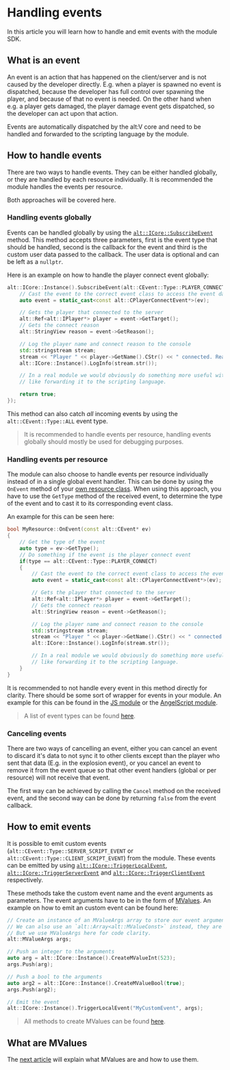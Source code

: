 # Handling events

In this article you will learn how to handle and emit events with the module SDK.

## What is an event

An event is an action that has happened on the client/server and is not caused by the developer directly.
E.g. when a player is spawned no event is dispatched, because the developer has full control over spawning the player, and because of that
no event is needed. On the other hand when e.g. a player gets damaged, the player damage event gets dispatched, so the developer can act
upon that action.

Events are automatically dispatched by the alt:V core and need to be handled and forwarded to the scripting language by the module.

## How to handle events

There are two ways to handle events. They can be either handled globally, or they are handled by each resource individually.
It is recommended the module handles the events per resource.

Both approaches will be covered here.

### Handling events globally

Events can be handled globally by using the [`alt::ICore::SubscribeEvent`](https://github.com/altmp/cpp-sdk/blob/master/ICore.h#L85) method.
This method accepts three parameters, first is the event type that should be handled, second is the callback for the event
and third is the custom user data passed to the callback. The user data is optional and can be left as a `nullptr`.

Here is an example on how to handle the player connect event globally:
```c++
alt::ICore::Instance().SubscribeEvent(alt::CEvent::Type::PLAYER_CONNECT, [](const alt::CEvent* ev, void* userData) {
    // Cast the event to the correct event class to access the event data
    auto event = static_cast<const alt::CPlayerConnectEvent*>(ev);

    // Gets the player that connected to the server
    alt::Ref<alt::IPlayer*> player = event->GetTarget();
    // Gets the connect reason
    alt::StringView reason = event->GetReason();

    // Log the player name and connect reason to the console
    std::stringstream stream;
    stream << "Player " << player->GetName().CStr() << " connected. Reason: " << reason.CStr();
    alt::ICore::Instance().LogInfo(stream.str());

    // In a real module we would obviously do something more useful with the data from this event,
    // like forwarding it to the scripting language.

    return true;
});
```

This method can also catch *all* incoming events by using the `alt::CEvent::Type::ALL` event type.

> It is recommended to handle events per resource, handling events globally should mostly be used for debugging purposes.

### Handling events per resource

The module can also choose to handle events per resource individually instead of in a single global event handler.
This can be done by using the `OnEvent` method of your [own resource class](creating-resource.md).
When using this approach, you have to use the `GetType` method of the received event, to determine the type of the event
and to cast it to its corresponding event class.

An example for this can be seen here:
```c++
bool MyResource::OnEvent(const alt::CEvent* ev)
{
    // Get the type of the event
    auto type = ev->GetType();
    // Do something if the event is the player connect event
    if(type == alt::CEvent::Type::PLAYER_CONNECT)
    {
        // Cast the event to the correct event class to access the event data
        auto event = static_cast<const alt::CPlayerConnectEvent*>(ev);

        // Gets the player that connected to the server
        alt::Ref<alt::IPlayer*> player = event->GetTarget();
        // Gets the connect reason
        alt::StringView reason = event->GetReason();

        // Log the player name and connect reason to the console
        std::stringstream stream;
        stream << "Player " << player->GetName().CStr() << " connected. Reason: " << reason.CStr();
        alt::ICore::Instance().LogInfo(stream.str());

        // In a real module we would obviously do something more useful with the data from this event,
        // like forwarding it to the scripting language.
    }
}
```

It is recommended to not handle every event in this method directly for clarity.
There should be some sort of wrapper for events in your module.
An example for this can be found in the [JS module](https://github.com/altmp/v8-helpers/blob/89972fcdfd8f2f80c40cb910a9da61dcc8148ccd/V8Helpers.h#L110) 
or the [AngelScript module](https://github.com/LeonMrBonnie/altv-angelscript-module/blob/dev/src/helpers/events.h).

> A list of event types can be found [here](https://github.com/altmp/cpp-sdk/blob/master/events/CEvent.h#L10).

### Canceling events

There are two ways of cancelling an event, either you can cancel an event to discard it's data to not sync it to other clients except than the player
who sent that data (E.g. in the explosion event), or you cancel an event to remove it from the event queue so that other event handlers (global or per resource)
will not receive that event.

The first way can be achieved by calling the `Cancel` method on the received event, and the second way can be done by returning `false` from the event callback.

## How to emit events

It is possible to emit custom events (`alt::CEvent::Type::SERVER_SCRIPT_EVENT` or `alt::CEvent::Type::CLIENT_SCRIPT_EVENT`) from the module.
These events can be emitted by using 
[`alt::ICore::TriggerLocalEvent`](https://github.com/altmp/cpp-sdk/blob/master/ICore.h#L100), 
[`alt::ICore::TriggerServerEvent`](https://github.com/altmp/cpp-sdk/blob/master/ICore.h#L123) and 
[`alt::ICore::TriggerClientEvent`](https://github.com/altmp/cpp-sdk/blob/master/ICore.h#L215) respectively.

These methods take the custom event name and the event arguments as parameters. The event arguments have to be in the form
of [MValues](#what-are-mvalues).
An example on how to emit an custom event can be found here:
```c++
// Create an instance of an MValueArgs array to store our event arguments.
// We can also use an `alt::Array<alt::MValueConst>` instead, they are the same.
// But we use MValueArgs here for code clarity.
alt::MValueArgs args;

// Push an integer to the arguments
auto arg = alt::ICore::Instance().CreateMValueInt(523);
args.Push(arg);

// Push a bool to the arguments
auto arg2 = alt::ICore::Instance().CreateMValueBool(true);
args.Push(arg2);

// Emit the event
alt::ICore::Instance().TriggerLocalEvent("MyCustomEvent", args);
```

> All methods to create MValues can be found [here](https://github.com/altmp/cpp-sdk/blob/master/ICore.h#L63).

## What are MValues

The [next article](mvalues.md) will explain what MValues are and how to use them.
